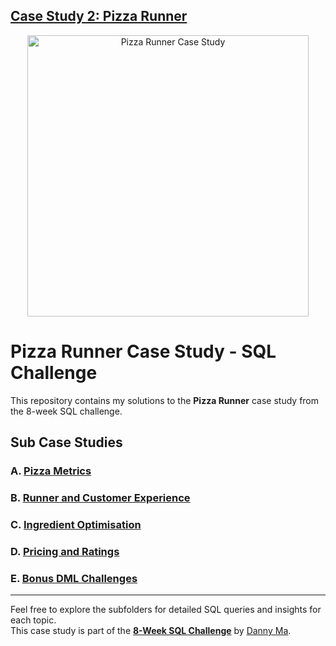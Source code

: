 ## [Case Study 2: Pizza Runner](https://8weeksqlchallenge.com/case-study-2/)

<p align="center">
<img src="https://8weeksqlchallenge.com/images/case-study-designs/2.png" alt="Pizza Runner Case Study" width="450" height="450">
</p>

# Pizza Runner Case Study - SQL Challenge

This repository contains my solutions to the **Pizza Runner** case study from the 8-week SQL challenge.

## Sub Case Studies

### A. [Pizza Metrics](./pizza-metrics/)  

### B. [Runner and Customer Experience](./runner-customer-experience/)  

### C. [Ingredient Optimisation](./ingredient-optimisation/)  

### D. [Pricing and Ratings](./pricing-ratings/)  

### E. [Bonus DML Challenges](./bonus-dml-challenges/)  

---

Feel free to explore the subfolders for detailed SQL queries and insights for each topic.  
This case study is part of the **[8-Week SQL Challenge](https://8weeksqlchallenge.com/)** by [Danny Ma](https://twitter.com/datawithdanny).
